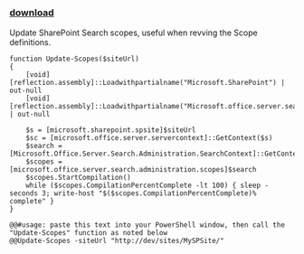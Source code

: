 ﻿---
pid:            925
poster:         Peter
title:          
date:           2009-03-10 13:32:25
format:         posh
parent:         0
parent:         0

---

# 

### [download](925.ps1)

Update SharePoint Search scopes, useful when revving the Scope definitions.

```posh
function Update-Scopes($siteUrl)
{
	[void][reflection.assembly]::Loadwithpartialname("Microsoft.SharePoint") | out-null
	[void][reflection.assembly]::Loadwithpartialname("Microsoft.office.server.search") | out-null
	
	$s = [microsoft.sharepoint.spsite]$siteUrl
	$sc = [microsoft.office.server.servercontext]::GetContext($s)
	$search = [Microsoft.Office.Server.Search.Administration.SearchContext]::GetContext($sc)
	$scopes = [microsoft.office.server.search.administration.scopes]$search
	$scopes.StartCompilation()
	while ($scopes.CompilationPercentComplete -lt 100) { sleep -seconds 3; write-host "$($scopes.CompilationPercentComplete)% complete" }
}

@@#usage: paste this text into your PowerShell window, then call the "Update-Scopes" function as noted below
@@Update-Scopes -siteUrl "http://dev/sites/MySPSite/"

```
